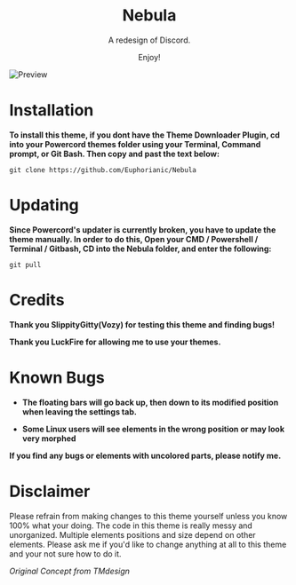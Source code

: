 <h1 align="center">Nebula</h1>
<p align="center">A redesign of Discord.</p>
<p align="center">Enjoy!</p>

![Preview](https://i.imgur.com/oquNERB.png)

# Installation
**To install this theme, if you dont have the Theme Downloader Plugin, cd into your Powercord themes folder using your Terminal, Command prompt, or Git Bash. Then copy and past the text below:**

```
git clone https://github.com/Euphorianic/Nebula
```
# Updating

**Since Powercord's updater is currently broken, you have to update the theme manually. In order to do this, Open your CMD / Powershell / Terminal / Gitbash, CD into the Nebula folder, and enter the following:**
```
git pull
```

# Credits

**Thank you **SlippityGitty(Vozy)** for testing this theme and finding bugs!**

**Thank you LuckFire for allowing me to use your themes.**

# Known Bugs

- **The floating bars will go back up, then down to its modified position when leaving the settings tab.**

- **Some Linux users will see elements in the wrong position or may look very morphed**

**If you find any bugs or elements with uncolored parts, please notify me.**

# Disclaimer

Please refrain from making changes to this theme yourself unless you know 100% what your doing. The code in this theme is really messy and unorganized. Multiple elements positions and size depend on other elements. Please ask me if you'd like to change anything at all to this theme and your not sure how to do it.

*Original Concept from TMdesign*
